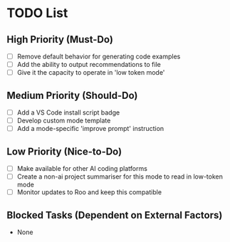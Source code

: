 # TODO List

## High Priority (Must-Do)

- [ ] Remove default behavior for generating code examples
- [ ] Add the ability to output recommendations to file
- [ ] Give it the capacity to operate in 'low token mode'

## Medium Priority (Should-Do)

- [ ] Add a VS Code install script badge
- [ ] Develop custom mode template
- [ ] Add a mode-specific 'improve prompt' instruction

## Low Priority (Nice-to-Do)

- [ ] Make available for other AI coding platforms
- [ ] Create a non-ai project summariser for this mode to read in low-token mode
- [ ] Monitor updates to Roo and keep this compatible

## Blocked Tasks (Dependent on External Factors)

- None
